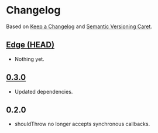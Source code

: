 
# Changelog

Based on [Keep a Changelog] and [Semantic Versioning Caret].

## [Edge (HEAD)][edge]

* Nothing yet.

## [0.3.0]

* Updated dependencies.

## 0.2.0

* shouldThrow no longer accepts synchronous callbacks.

[Keep a Changelog]: http://keepachangelog.com/en/1.0.0/
[Semantic Versioning Caret]: https://github.com/myowncake/semver-caret
[edge]: https://github.com/typescript-plus/should-throw/compare/v0.3.0...HEAD
[0.3.0]: https://github.com/typescript-plus/should-throw/compare/v0.2.0...v0.3.0
